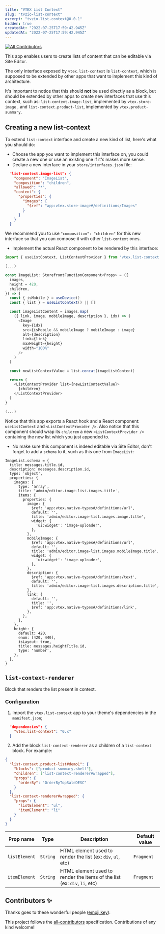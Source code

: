 ```yaml
---
title: "VTEX List Context"
slug: "tvzio-list-context"
excerpt: "tvzio.list-context@0.0.1"
hidden: true
createdAt: "2022-07-25T17:59:42.945Z"
updatedAt: "2022-07-25T17:59:42.945Z"
---
```

<!-- ALL-CONTRIBUTORS-BADGE:START - Do not remove or modify this section -->

[![All Contributors](https://img.shields.io/badge/all_contributors-0-orange.svg?style=flat-square)](#contributors-)

<!-- ALL-CONTRIBUTORS-BADGE:END -->

This app enables users to create lists of content that can be editable via Site Editor.

The only interface exposed by `vtex.list-context` is `list-context`, which is supposed to be extended by other apps that want to implement this kind of architecture.

It's important to notice that this should **not** be used directly as a block, but should be extended by other apps to create new interfaces that use this context, such as: `list-context.image-list`, implemented by `vtex.store-image` , and `list-context.product-list`, implemented by `vtex.product-summary`.

## Creating a new list-context

To extend `list-context` interface and create a new kind of list, here's what you should do:

- Choose the app you want to implement this interface on, you could create a new one or use an existing one if it's makes more sense.
- Declare a new interface in your `store/interfaces.json` file:

```json
  "list-context.image-list": {
    "component": "ImageList",
    "composition": "children",
    "allowed": "*",
    "content": {
      "properties": {
        "images": {
          "$ref": "app:vtex.store-image#/definitions/Images"
        }
      }
    }
  }
```

We recommend you to use `"composition": "children"` for this new interface so that you can compose it with other `list-context` ones.

- Implement the actual React component to be rendered by this interface:

```typescript
import { useListContext, ListContextProvider } from 'vtex.list-context'

(...)

const ImageList: StorefrontFunctionComponent<Props> = ({
  images,
  height = 420,
  children,
}) => {
  const { isMobile } = useDevice()
  const { list } = useListContext() || []

  const imageListContent = images.map(
    ({ link, image, mobileImage, description }, idx) => (
      <Image
        key={idx}
        src={isMobile && mobileImage ? mobileImage : image}
        alt={description}
        link={link}
        maxHeight={height}
        width="100%"
      />
    )
  )

  const newListContextValue = list.concat(imageListContent)

  return (
    <ListContextProvider list={newListContextValue}>
      {children}
    </ListContextProvider>
  )
}

(...)
```

Notice that this app exports a React hook and a React component: `useListContext` and `<ListContextProvider />`.
Also notice that this component should wrap its `children` a new `<ListContextProvider />` containing the new list which you just appended to.

- No make sure this component is indeed editable via Site Editor, don't forget to add a `schema` to it, such as this one from `ImageList`:

```tsx
ImageList.schema = {
  title: messages.title.id,
  description: messages.description.id,
  type: 'object',
  properties: {
    images: {
      type: 'array',
      title: 'admin/editor.image-list.images.title',
      items: {
        properties: {
          image: {
            $ref: 'app:vtex.native-types#/definitions/url',
            default: '',
            title: 'admin/editor.image-list.images.image.title',
            widget: {
              'ui:widget': 'image-uploader',
            },
          },
          mobileImage: {
            $ref: 'app:vtex.native-types#/definitions/url',
            default: '',
            title: 'admin/editor.image-list.images.mobileImage.title',
            widget: {
              'ui:widget': 'image-uploader',
            },
          },
          description: {
            $ref: 'app:vtex.native-types#/definitions/text',
            default: '',
            title: 'admin/editor.image-list.images.description.title',
          },
          link: {
            default: '',
            title: '',
            $ref: 'app:vtex.native-types#/definitions/link',
          },
        },
      },
    },
    height: {
      default: 420,
      enum: [420, 440],
      isLayout: true,
      title: messages.heightTitle.id,
      type: 'number',
    },
  },
}
```

## `list-context-renderer`

Block that renders the list present in context.

### Configuration

1. Import the `vtex.list-context` app to your theme's dependencies in the `manifest.json`;

```json
  "dependencies": {
    "vtex.list-context": "0.x"
  }
```

2. Add the block `list-context-renderer` as a children of a `list-context` block. For example:

```json
{
  "list-context.product-list#demo1": {
    "blocks": ["product-summary.shelf"],
    "children": ["list-context-renderer#wrapped"],
    "props": {
      "orderBy": "OrderByTopSaleDESC"
    }
  },
  "list-context-renderer#wrapped": {
    "props": {
      "listElement": "ul",
      "itemElement": "li"
    }
  }
}
```

| Prop name     | Type     | Description                                                              | Default value |
| ------------- | -------- | ------------------------------------------------------------------------ | ------------- |
| `listElement` | `String` | HTML element used to render the list (ex: `div`, `ul`, etc)              | `Fragment`    |
| `itemElement` | `String` | HTML element used to render the items of the list (ex: `div`, `li`, etc) | `Fragment`    |

## Contributors ✨

Thanks goes to these wonderful people ([emoji key](https://allcontributors.org/docs/en/emoji-key)):

<!-- ALL-CONTRIBUTORS-LIST:START - Do not remove or modify this section -->
<!-- prettier-ignore-start -->
<!-- markdownlint-disable -->
<!-- markdownlint-enable -->
<!-- prettier-ignore-end -->

<!-- ALL-CONTRIBUTORS-LIST:END -->

This project follows the [all-contributors](https://github.com/all-contributors/all-contributors) specification. Contributions of any kind welcome!